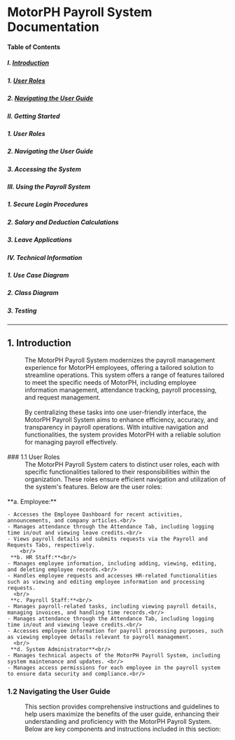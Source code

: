 
# MotorPH Payroll System Documentation 


#### Table of Contents

##### I. [Introduction](https://github.com/iarenal/group2payrollsystem/blob/main/README.md#1-introduction)
##### 1. [User Roles](https://github.com/iarenal/group2payrollsystem/blob/main/README.md#11-user-roles) 
##### 2. [Navigating the User Guide](https://github.com/iarenal/group2payrollsystem/blob/main/README.md#12-navigating-the-user-guide) 
##### II. Getting Started 
##### 1. User Roles
##### 2. Navigating the User Guide
##### 3. Accessing the System 

##### III. Using the Payroll System
##### 1. Secure Login Procedures
##### 2. Salary and Deduction Calculations
##### 3. Leave Applications

##### IV. Technical Information
##### 1. Use Case Diagram
##### 2. Class Diagram
##### 3. Testing
---


## 1. Introduction

<dd> The MotorPH Payroll System modernizes the payroll management experience for MotorPH employees, offering a tailored solution to streamline operations. This system offers a range of features tailored to meet the specific needs of MotorPH, including employee information management, attendance tracking, payroll processing, and request management. </dd> <br/>  
 <dd> By centralizing these tasks into one user-friendly interface, the MotorPH Payroll System aims to enhance efficiency, accuracy, and transparency in payroll operations. With intuitive navigation and functionalities, the system provides MotorPH with a reliable solution for managing payroll effectively.</dd><br/>
### 1.1 User Roles<br/>
   <dd> The MotorPH Payroll System caters to distinct user roles, each with specific functionalities tailored to their responsibilities within the organization. These roles ensure efficient navigation and utilization of the system's features. Below are the user roles:</dd><br/>
     **a. Employee:**<br/>
      
    - Accesses the Employee Dashboard for recent activities, announcements, and company articles.<br/>
    - Manages attendance through the Attendance Tab, including logging time in/out and viewing leave credits.<br/>
    - Views payroll details and submits requests via the Payroll and Requests Tabs, respectively.
        <br/>
     **b. HR Staff:**<br/>
    - Manages employee information, including adding, viewing, editing, and deleting employee records.<br/>
    - Handles employee requests and accesses HR-related functionalities such as viewing and editing employee information and processing requests.
      <br/>
     **c. Payroll Staff:**<br/>
    - Manages payroll-related tasks, including viewing payroll details, managing invoices, and handling time records.<br/>
    - Manages attendance through the Attendance Tab, including logging time in/out and viewing leave credits.<br/>
    - Accesses employee information for payroll processing purposes, such as viewing employee details relevant to payroll management.
      <br/>
     **d. System Administrator**<br/>
    - Manages technical aspects of the MotorPH Payroll System, including system maintenance and updates. <br/>
    - Manages access permissions for each employee in the payroll system to ensure data security and compliance.<br/>
      
### 1.2 Navigating the User Guide<br/>  
  <dd>This section provides comprehensive instructions and guidelines to help users maximize the benefits of the user guide, enhancing their understanding and proficiency with the MotorPH Payroll System. Below are key components and instructions included in this section:
</dd>





